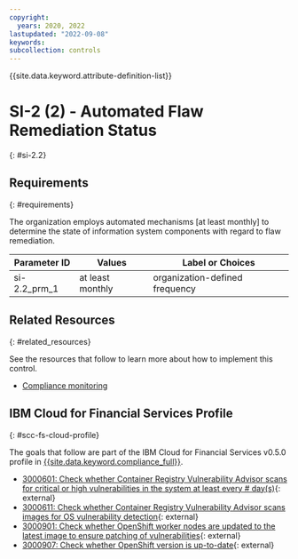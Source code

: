 ```yaml
---
copyright:
  years: 2020, 2022
lastupdated: "2022-09-08"
keywords: 
subcollection: controls
---
```


{{site.data.keyword.attribute-definition-list}}

# SI-2 (2) - Automated Flaw Remediation Status
{: #si-2.2}

## Requirements
{: #requirements}

The organization employs automated mechanisms [at least monthly] to determine the state of information system components with regard to flaw remediation.

| Parameter ID | Values | Label or Choices |
|---|---|---|
| si-2.2_prm_1 | at least monthly | organization-defined frequency |


## Related Resources
{: #related_resources}

See the resources that follow to learn more about how to implement this control.

- [Compliance monitoring](/docs/framework-financial-services?topic=framework-financial-services-shared-monitoring-compliance)

## IBM Cloud for Financial Services Profile
{: #scc-fs-cloud-profile}

The goals that follow are part of the IBM Cloud for Financial Services v0.5.0 profile in [{{site.data.keyword.compliance_full}}](/docs/security-compliance?topic=security-compliance-getting-started).

- [3000601: Check whether Container Registry Vulnerability Advisor scans for critical or high vulnerabilities in the system at least every # day(s)](https://cloud.ibm.com/security-compliance/goals/3000601?page=profile&profile_id=2799&profile_type=1&profile_name=IBM%20Cloud%20for%20Financial%20Services%20v0.5.0){: external}
- [3000611: Check whether Container Registry Vulnerability Advisor scans images for OS vulnerability detection](https://cloud.ibm.com/security-compliance/goals/3000611?page=profile&profile_id=2799&profile_type=1&profile_name=IBM%20Cloud%20for%20Financial%20Services%20v0.5.0){: external}
- [3000901: Check whether OpenShift worker nodes are updated to the latest image to ensure patching of vulnerabilities](https://cloud.ibm.com/security-compliance/goals/3000901?page=profile&profile_id=2799&profile_type=1&profile_name=IBM%20Cloud%20for%20Financial%20Services%20v0.5.0){: external}
- [3000907: Check whether OpenShift version is up-to-date](https://cloud.ibm.com/security-compliance/goals/3000907?page=profile&profile_id=2799&profile_type=1&profile_name=IBM%20Cloud%20for%20Financial%20Services%20v0.5.0){: external}
